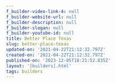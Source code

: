 ```yaml
---
f_builder-video-link-4: null
f_builder-website-url: null
f_builder-description: null
f_builder-slogan: null
f_builder-youtube-id: null
title: Better Place Texas
slug: better-place-texas
updated-on: '2021-04-22T21:12:32.797Z'
created-on: '2021-04-22T21:12:32.797Z'
published-on: '2023-12-05T18:21:52.835Z'
layout: '[builders].html'
tags: builders
---
```



